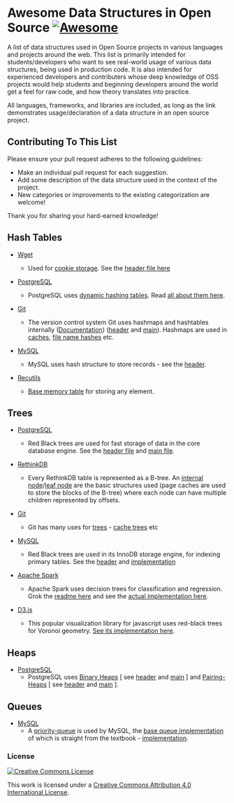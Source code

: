 # Awesome Data Structures in Open Source [![Awesome](https://cdn.rawgit.com/sindresorhus/awesome/d7305f38d29fed78fa85652e3a63e154dd8e8829/media/badge.svg)](https://github.com/sindresorhus/awesome)

A list of data structures used in Open Source projects in various languages and projects around the web. This list is primarily intended for students/developers who want to see real-world usage of various data structures, being used in production code. It is also intended for experienced developers and contributers whose deep knowledge of OSS projects would help students and beginning developers around the world get a feel for raw code, and how theory translates into practice.

All languages, frameworks, and libraries are included, as long as the link demonstrates usage/declaration of a data structure in an open source project.

## Contributing To This List

Please ensure your pull request adheres to the following guidelines:

- Make an individual pull request for each suggestion.
- Add some description of the data structure used in the context of the project.
- New categories or improvements to the existing categorization are welcome!

Thank you for sharing your hard-earned knowledge!


## Hash Tables

- [Wget](http://www.gnu.org/software/wget/)
	- Used for [cookie storage](http://bzr.savannah.gnu.org/lh/wget/trunk/annotate/head:/src/cookies.c#L61). See the [header file here](http://bzr.savannah.gnu.org/lh/wget/trunk/annotate/head:/src/hash.h)
	
- [PostgreSQL](http://www.postgresql.org/)
	- PostgreSQL uses [dynamic hashing tables](https://github.com/postgres/postgres/blob/master/src/backend/utils/hash/dynahash.c). Read [all about them here](https://github.com/postgres/postgres/blob/master/src/backend/access/hash/README).

- [Git](https://git-scm.com/)
	- The version control system Git uses hashmaps and hashtables internally ([Documentation](https://github.com/git/git/blob/master/Documentation/technical/api-hashmap.txt)) ([header](https://github.com/git/git/blob/master/hashmap.h) and [main](https://github.com/git/git/blob/master/hashmap.h)). Hashmaps are used in [caches](https://github.com/git/git/blob/master/cache.h#L116), [file name hashes](https://github.com/git/git/blob/master/name-hash.c) etc.

- [MySQL](http://www.mysql.com/)
	- MySQL uses hash structure to store records - see the [header](https://github.com/mysql/mysql-server/blob/a2757a60a7527407d08115e44e889a25f22c96c6/include/hash.h#L62).

- [Recutils](https://www.gnu.org/software/recutils/)
	- [Base memory table](https://github.com/sidthekidder/recutils/blob/master/src/rec.h#L49) for storing any element. 

## Trees

- [PostgreSQL](http://www.postgresql.org/)
	- Red Black trees are used for fast storage of data in the core database engine. See the [header file](https://github.com/postgres/postgres/blob/master/src/include/lib/rbtree.h) and [main file](https://github.com/postgres/postgres/blob/master/src/backend/lib/rbtree.c).

- [RethinkDB](http://rethinkdb.com/)
	- Every RethinkDB table is represented as a B-tree. An [internal node](https://github.com/rethinkdb/rethinkdb/blob/next/src/btree/node.hpp#L45)/[leaf node](https://github.com/rethinkdb/rethinkdb/blob/next/src/btree/leaf_node.hpp#L42) are the basic structures used (page caches are used to store the blocks of the B-tree) where each node can have multiple children represented by offsets.

- [Git](https://git-scm.com/)
	- Git has many uses for [trees](https://github.com/git/git/blob/master/tree.h) - [cache trees](https://github.com/git/git/blob/master/cache-tree.h) etc

- [MySQL](http://www.mysql.com/)
	- Red Black trees are used in its InnoDB storage engine, for indexing primary tables. See the [header](https://github.com/mysql/mysql-server/blob/09ddec8757b57893ccd2f2c2482b3eec5ca811e5/storage/innobase/include/ut0rbt.h#L58) and [implementation](https://github.com/mysql/mysql-server/blob/09ddec8757b57893ccd2f2c2482b3eec5ca811e5/storage/innobase/ut/ut0rbt.cc#L31)

- [Apache Spark](http://spark.apache.org/)
	- Apache Spark uses decision trees for classification and regression. Grok the [readme here](http://spark.apache.org/docs/latest/mllib-decision-tree.html) and see the [actual implementation here](https://github.com/apache/spark/blob/master/mllib/src/main/scala/org/apache/spark/ml/tree/Node.scala#L108).

- [D3.js](http://d3js.org/)
	- This popular visualization library for javascript uses red-black trees for Voronoi geometry. [See its implementation here](https://github.com/mbostock/d3/blob/master/src/geom/voronoi/red-black.js).

## Heaps

- [PostgreSQL](http://www.postgresql.org/)
	- PostgreSQL uses [Binary Heaps](https://en.wikipedia.org/wiki/Binary_heap) [ see [header](https://github.com/postgres/postgres/blob/master/src/include/lib/binaryheap.h) and [main](https://github.com/postgres/postgres/blob/master/src/backend/lib/binaryheap.c) ] and [Pairing-Heaps](https://en.wikipedia.org/wiki/Pairing_heap) [ see [header](https://github.com/postgres/postgres/blob/master/src/include/lib/pairingheap.h) and [main](https://github.com/postgres/postgres/blob/master/src/backend/lib/pairingheap.c) ]. 

## Queues

- [MySQL](http://www.mysql.com/)
	- A [priority-queue](https://github.com/mysql/mysql-server/blob/09ddec8757b57893ccd2f2c2482b3eec5ca811e5/include/priority_queue.h#L35) is used by MySQL, the [base queue implementation](https://github.com/mysql/mysql-server/blob/09ddec8757b57893ccd2f2c2482b3eec5ca811e5/include/queues.h#L19) of which is straight from the textbook - [implementation](https://github.com/mysql/mysql-server/blob/a2757a60a7527407d08115e44e889a25f22c96c6/mysys/queues.c#L16).
	


### License

[![Creative Commons License](http://i.creativecommons.org/l/by/4.0/88x31.png)](http://creativecommons.org/licenses/by/4.0/)

This work is licensed under a [Creative Commons Attribution 4.0 International License](http://creativecommons.org/licenses/by/4.0/).
